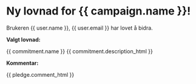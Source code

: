 # Ny lovnad for {{ campaign.name }}!

Brukeren {{ user.name }}, {{ user.email }} har lovet å bidra.

**Valgt lovnad:**

{{ commitment.name }}
{{ commitment.description_html }}

**Kommentar:**

{{ pledge.comment_html }}

